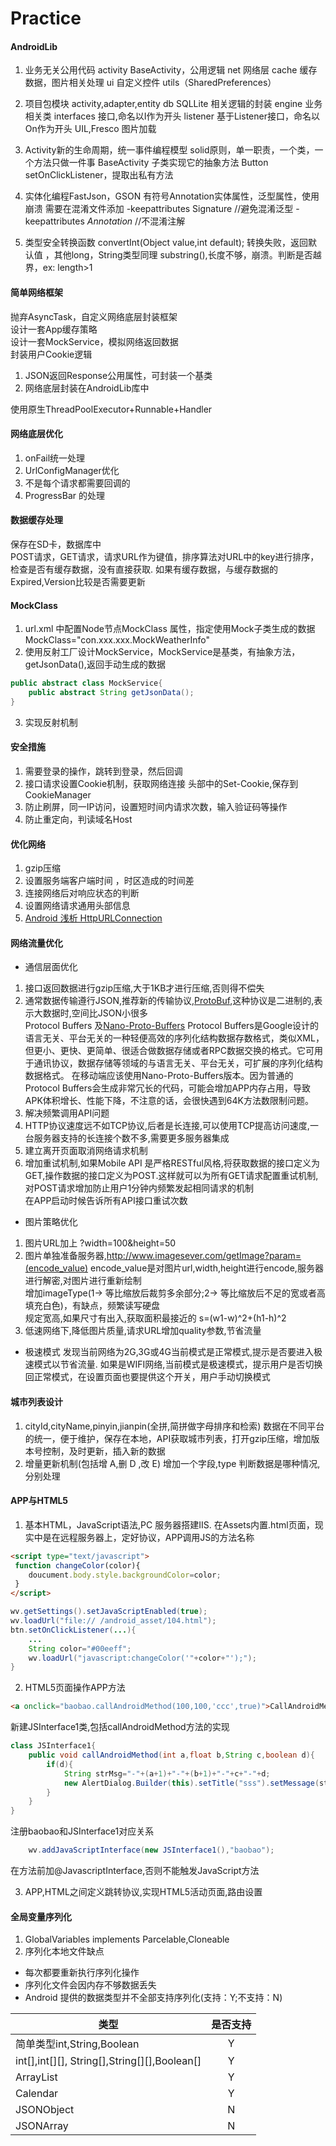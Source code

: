 # Practice
#### AndroidLib

1. 业务无关公用代码
activity BaseActivity，公用逻辑
net 网络层
cache 缓存数据，图片相关处理
ui 自定义控件
utils（SharedPreferences）

2. 项目包模块
activity,adapter,entity
db SQLLite 相关逻辑的封装
engine 业务相关类
interfaces 接口,命名以I作为开头
listener  基于Listener接口，命名以On作为开头
UIL,Fresco 图片加载

3. Activity新的生命周期，统一事件编程模型
solid原则，单一职责，一个类，一个方法只做一件事
BaseActivity 子类实现它的抽象方法
Button setOnClickListener，提取出私有方法

4. 实体化编程FastJson，GSON
有符号Annotation实体属性，泛型属性，使用崩溃
需要在混淆文件添加
-keepattributes Signature //避免混淆泛型
-keepattributes *Annotation* //不混淆注解

5. 类型安全转换函数
convertInt(Object value,int default);
转换失败，返回默认值 ，其他long，String类型同理
substring(),长度不够，崩溃。判断是否越界，ex: length>1

#### 简单网络框架

抛弃AsyncTask，自定义网络底层封装框架<br>
设计一套App缓存策略<br>
设计一套MockService，模拟网络返回数据<br>
封装用户Cookie逻辑

1. JSON返回Response公用属性，可封装一个基类
2. 网络底层封装在AndroidLib库中

使用原生ThreadPoolExecutor+Runnable+Handler

#### 网络底层优化

1. onFail统一处理<br>
2. UrlConfigManager优化<br>
3. 不是每个请求都需要回调的<br>
4. ProgressBar 的处理


#### 数据缓存处理

保存在SD卡，数据库中<br>
POST请求，GET请求，请求URL作为键值，排序算法对URL中的key进行排序，检查是否有缓存数据，没有直接获取.
如果有缓存数据，与缓存数据的Expired,Version比较是否需要更新

#### MockClass

1. url.xml 中配置Node节点MockClass 属性，指定使用Mock子类生成的数据
MockClass="con.xxx.xxx.MockWeatherInfo"<br>
2. 使用反射工厂设计MockService，MockService是基类，有抽象方法，getJsonData(),返回手动生成的数据
```java
public abstract class MockService{
    public abstract String getJsonData();
}
```
3. 实现反射机制

#### 安全措施

1. 需要登录的操作，跳转到登录，然后回调<br>
2. 接口请求设置Cookie机制，获取网络连接 头部中的Set-Cookie,保存到CookieManager<br>
3. 防止刷屏，同一IP访问，设置短时间内请求次数，输入验证码等操作<br>
4. 防止重定向，判读域名Host

#### 优化网络

1. gzip压缩
2. 设置服务端客户端时间 ，时区造成的时间差
3. 连接网络后对响应状态的判断
4. 设置网络请求通用头部信息
5. [Android 浅析 HttpURLConnection](https://jasonzhong.github.io/2017/01/26/Android-%E6%B5%85%E6%9E%90-HttpURLConnection)

#### 网络流量优化

- 通信层面优化 
1. 接口返回数据进行gzip压缩,大于1KB才进行压缩,否则得不偿失<br>
2. 通常数据传输遵行JSON,推荐新的传输协议,[ProtoBuf](https://developers.google.com/protocol-buffers/),这种协议是二进制的,表示大数据时,空间比JSON小很多<br>
Protocol Buffers 及[Nano-Proto-Buffers](https://github.com/nanopb/nanopb)
Protocol Buffers是Google设计的语言无关、平台无关的一种轻便高效的序列化结构数据存数格式，类似XML，但更小、更快、更简单、很适合做数据存储或者RPC数据交换的格式。它可用于通讯协议，数据存储等领域的与语言无关、平台无关，可扩展的序列化结构数据格式。
在移动端应该使用Nano-Proto-Buffers版本。因为普通的Protocol Buffers会生成非常冗长的代码，可能会增加APP内存占用，导致APK体积增长、性能下降，不注意的话，会很快遇到64K方法数限制问题。
3. 解决频繁调用API问题<br>
4. HTTP协议速度远不如TCP协议,后者是长连接,可以使用TCP提高访问速度,一台服务器支持的长连接个数不多,需要更多服务器集成<br>
5. 建立离开页面取消网络请求机制<br>
6. 增加重试机制,如果Mobile API 是严格RESTful风格,将获取数据的接口定义为GET,操作数据的接口定义为POST.这样就可以为所有GET请求配置重试机制,对POST请求增加防止用户1分钟内频繁发起相同请求的机制<br>
   在APP启动时候告诉所有API接口重试次数
   
- 图片策略优化
1. 图片URL加上 ?width=100&height=50
2. 图片单独准备服务器,http://www.imagesever.com/getImage?param=(encode_value) encode_value是对图片url,width,height进行encode,服务器进行解密,对图片进行重新绘制<br>
增加imageType(1-> 等比缩放后裁剪多余部分;2-> 等比缩放后不足的宽或者高填充白色)，有缺点，频繁读写硬盘<br>
规定宽高,如果尺寸有出入,获取面积最接近的 s=(w1-w)^2+(h1-h)^2
3. 低速网络下,降低图片质量,请求URL增加quality参数,节省流量

- 极速模式
发现当前网络为2G,3G或4G当前模式是正常模式,提示是否要进入极速模式以节省流量. 如果是WIFI网络,当前模式是极速模式，提示用户是否切换回正常模式，在设置页面也要提供这个开关，用户手动切换模式

#### 城市列表设计

1. cityId,cityName,pinyin,jianpin(全拼,简拼做字母排序和检索) 数据在不同平台的统一，便于维护，保存在本地，API获取城市列表，打开gzip压缩，增加版本号控制，及时更新，插入新的数据
2. 增量更新机制(包括增 A,删 D ,改 E) 增加一个字段,type 判断数据是哪种情况,分别处理

#### APP与HTML5

1. 基本HTML，JavaScript语法,PC 服务器搭建IIS. 在Assets内置.html页面，现实中是在远程服务器上，定好协议，APP调用JS的方法名称
```html
<script type="text/javascript">
 function changeColor(color){
    doucument.body.style.backgroundColor=color;
 }
</script>
```

```java
wv.getSettings().setJavaScriptEnabled(true);
wv.loadUrl("file:// /android_asset/104.html");
btn.setOnClickListener(...){
    ...
    String color="#00eeff";
    wv.loadUrl("javascript:changeColor('"+color+"');");
}
```
2. HTML5页面操作APP方法
```html
<a onclick="baobao.callAndroidMethod(100,100,'ccc',true)">CallAndroidMethod</a>
```
新建JSInterface1类,包括callAndroidMethod方法的实现
```java
class JSInterface1{
    public void callAndroidMethod(int a,float b,String c,boolean d){
        if(d){
            String strMsg="-"+(a+1)+"-"+(b+1)+"-"+c+"-"+d;
            new AlertDialog.Builder(this).setTitle("sss").setMessage(strMsg).show();
        }
    }
}
```
注册baobao和JSInterface1对应关系
```java
    wv.addJavaScriptInterface(new JSInterface1(),"baobao");
```
在方法前加@JavascriptInterface,否则不能触发JavaScript方法

3. APP,HTML之间定义跳转协议,实现HTML5活动页面,路由设置

#### 全局变量序列化
1. GlobalVariables implements Parcelable,Cloneable
2. 序列化本地文件缺点
  - 每次都要重新执行序列化操作
  - 序列化文件会因内存不够数据丢失
  - Android 提供的数据类型并不全部支持序列化(支持：Y;不支持：N)
  
  | 类型        | 是否支持           |
  | ------------- |:-------------:| 
  |简单类型int,String,Boolean    | Y|
  | int[],int[][], String[],String[][],Boolean[] | Y|
  | ArrayList   | Y|
  | Calendar   | Y|
  | JSONObject  | N|
  | JSONArray   | N|